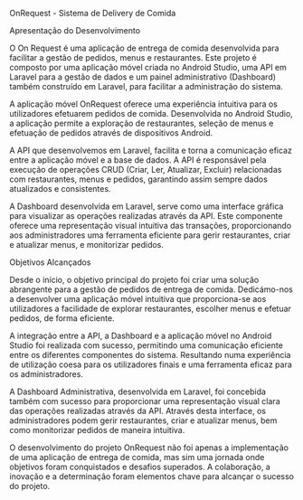 OnRequest - Sistema de Delivery de Comida

 Apresentação do Desenvolvimento

 O On Request é uma aplicação de entrega de comida desenvolvida para facilitar a gestão de pedidos, menus e restaurantes. 
 Este projeto é composto por uma aplicação móvel criada no Android Studio, uma API em Laravel para a gestão de dados e um painel administrativo (Dashboard) também construído em  Laravel, para facilitar a administração do sistema. 

 A aplicação móvel OnRequest oferece uma experiência intuitiva para os utilizadores efetuarem pedidos de comida. Desenvolvida no Android Studio, a aplicação permite a exploração de restaurantes, seleção de menus e efetuação de pedidos através de dispositivos Android.

A API que desenvolvemos em Laravel, facilita e torna a comunicação eficaz entre a aplicação móvel e a base de dados. A API é responsável pela execução de operações CRUD (Criar, Ler, Atualizar, Excluir) relacionadas com restaurantes, menus e pedidos, garantindo assim sempre dados atualizados e consistentes.

A Dashboard desenvolvida em Laravel, serve como uma interface gráfica para visualizar as operações realizadas através da API. Este componente oferece uma representação visual intuitiva das transações, proporcionando aos administradores uma ferramenta eficiente para gerir restaurantes, criar e atualizar menus, e monitorizar pedidos.



Objetivos Alcançados


Desde o início, o objetivo principal do projeto foi criar uma solução abrangente para a gestão de pedidos de entrega de comida. Dedicámo-nos a desenvolver uma aplicação móvel intuitiva que  proporciona-se aos utilizadores a facilidade de explorar restaurantes, escolher menus e efetuar pedidos, de forma eficiente.

A integração entre a API, a Dashboard e a aplicação móvel no Android Studio foi realizada com sucesso, permitindo uma comunicação eficiente entre os diferentes componentes do sistema. Resultando numa experiência de utilização coesa para os utilizadores finais e uma ferramenta eficaz para os administradores.

A Dashboard Administrativa, desenvolvida em Laravel, foi concebida também com sucesso para proporcionar uma representação visual clara das operações realizadas através da API. Através desta interface, os administradores podem gerir restaurantes, criar e atualizar menus, bem como monitorizar pedidos de maneira intuitiva.

O desenvolvimento do projeto OnRequest não foi apenas a implementação de uma aplicação de entrega de comida, mas sim uma jornada onde objetivos foram conquistados e desafios superados. A colaboração, a inovação e a determinação foram elementos chave para alcançar o sucesso do projeto.
